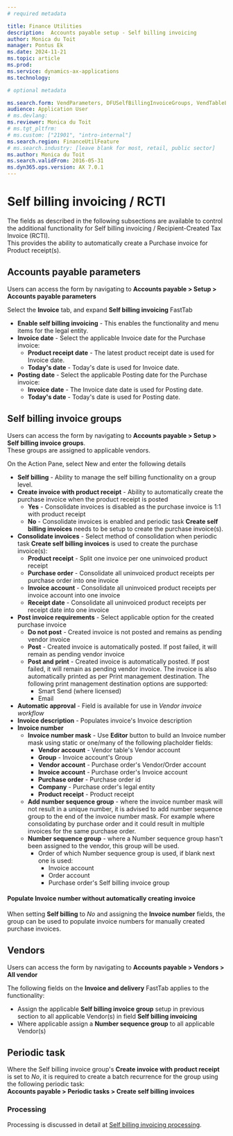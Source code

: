 ```yaml
---
# required metadata

title: Finance Utilities 
description:  Accounts payable setup - Self billing invoicing
author: Monica du Toit
manager: Pontus Ek
ms.date: 2024-11-21
ms.topic: article
ms.prod: 
ms.service: dynamics-ax-applications
ms.technology: 

# optional metadata

ms.search.form: VendParameters, DFUSelfBillingInvoiceGroups, VendTableListPage
audience: Application User
# ms.devlang:
ms.reviewer: Monica du Toit
# ms.tgt_pltfrm:
# ms.custom: ["21901", "intro-internal"]
ms.search.region: FinanceUtilFeature
# ms.search.industry: [leave blank for most, retail, public sector]
ms.author: Monica du Toit
ms.search.validFrom: 2016-05-31
ms.dyn365.ops.version: AX 7.0.1
---
```


# Self billing invoicing / RCTI
The fields as described in the following subsections are available to control the additional functionality for Self billing invoicing / Recipient-Created Tax Invoice (RCTI). <br>
This provides the ability to automatically create a Purchase invoice for Product receipt(s).

## Accounts payable parameters
Users can access the form by navigating to **Accounts payable > Setup > Accounts payable parameters**

Select the **Invoice** tab, and expand **Self billing invoicing** FastTab
- **Enable self billing invoicing** - This enables the functionality and menu items for the legal entity.
- **Invoice date** - Select the applicable Invoice date for the Purchase invoice:
    - **Product receipt date** -  The latest product receipt date is used for Invoice date.
    - **Today's date** - Today's date is used for Invoice date.
 - **Posting date** - Select the applicable Posting date for the Purchase invoice:
    - **Invoice date** -  The Invoice date date is used for Posting date.
    - **Today's date** - Today's date is used for Posting date.

## Self billing invoice groups
Users can access the form by navigating to **Accounts payable > Setup > Self billing invoice groups**. <br>
These groups are assigned to applicable vendors.

On the Action Pane, select New and enter the following details
- **Self billing** - Ability to manage the self billing functionality on a group level. 
- **Create invoice with product receipt** - Ability to automatically create the purchase invoice when the product receipt is posted
    - **Yes** - Consolidate invoices is disabled as the purchase invoice is 1:1 with product receipt
    - **No** - Consolidate invoices is enabled and periodic task **Create self billing invoices** needs to be setup to create the purchase invoice(s).
- **Consolidate invoices** - Select method of consolidation when periodic task **Create self billing invoices**  is used to create the purchase invoice(s):
    - **Product receipt** - Split one invoice per one uninvoiced product receipt
    - **Purchase order** - Consolidate all uninvoiced product receipts per purchase order into one invoice
    - **Invoice account** - Consolidate all uninvoiced product receipts per invoice account into one invoice
    - **Receipt date** - Consolidate all uninvoiced product receipts per receipt date into one invoice
- **Post invoice requirements** - Select applicable option for the created purchase invoice
    - **Do not post** - Created invoice is not posted and remains as pending vendor invoice
    - **Post** - Created invoice is automatically posted. If post failed, it will remain as pending vendor invoice
    - **Post and print** - Created invoice is automatically posted. If post failed, it will remain as pending vendor invoice. The invoice is also automatically printed as per Print management destination. The following print management destination options are supported:
        - Smart Send (where licensed)
        - Email
- **Automatic approval** - Field is available for use in _Vendor invoice workflow_
- **Invoice description** - Populates invoice's Invoice description
- **Invoice number**
    - **Invoice number mask** - Use **Editor** button to build an Invoice number mask using static or one/many of the following placholder fields:
        - **Vendor account** - Vendor table's Vendor account
        - **Group** - Invoice account's Group
        - **Vendor account** - Purchase order's Vendor/Order account
        - **Invoice account** - Purchase order's Invoice account
        - **Purchase order** - Purchase order id
        - **Company** - Purchase order's legal entity
        - **Product receipt** - Product receipt
    - **Add number sequence group** - where the invoice number mask will not result in a unique number, it is advised to add number sequence group to the end of the invoice number mask. For example where consolidating by purchase order and it could result in multiple invoices for the same purchase order.
    - **Number sequence group** - where a Number sequence group hasn't been assigned to the vendor, this group will be used. 
        - Order of which Number sequence group is used, if blank next one is used:
            - Invoice account
            - Order account
            - Purchase order's Self billing invoice group
  
#### Populate Invoice number without automatically creating invoice
When setting **Self billing** to _No_ and assigning the **Invoice number** fields, the group can be used to populate invoice numbers for manually created purchase invoices.


## Vendors
Users can access the form by navigating to **Accounts payable > Vendors > All vendor**

The following fields on the **Invoice and delivery** FastTab applies to the functionality:
- Assign the applicable **Self billing invoice group** setup in previous section to all applicable Vendor(s) in field **Self billing invoicing**
- Where applicable assign a **Number sequence group** to all applicable Vendor(s)

## Periodic task

Where the Self billing invoice group's **Create invoice with product receipt** is set to _No_, it is required to create a batch recurrence for the group using the following periodic task: <br> 
**Accounts payable > Periodic tasks > Create self billing invoices**

### Processing
Processing is discussed in detail at [Self billing invoicing processing](../../Processing/Accounts-Payable/Self-billing-invoicing.md).
